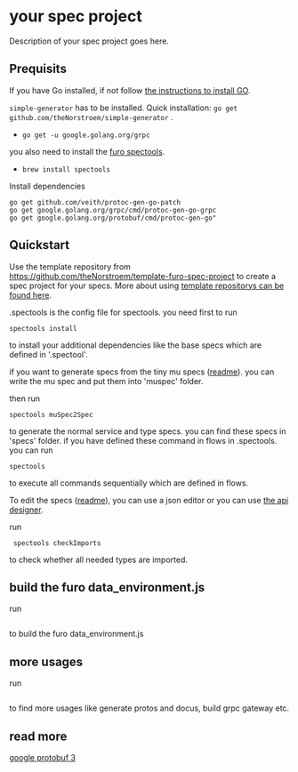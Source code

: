 # your spec project

Description of your spec project goes here.
## Prequisits
If you have Go installed, if not follow [the instructions to install GO](https://golang.org/doc/install).

`simple-generator` has to be installed. Quick installation: `go get github.com/theNorstroem/simple-generator` .

- `go get -u google.golang.org/grpc`  

you also need to install the [furo spectools](https://github.com/theNorstroem/spectools). 

- `brew install spectools`  

Install dependencies

	go get github.com/veith/protoc-gen-go-patch
	go get google.golang.org/grpc/cmd/protoc-gen-go-grpc
	go get google.golang.org/protobuf/cmd/protoc-gen-go"
	
## Quickstart
Use the template repository from https://github.com/theNorstroem/template-furo-spec-project to create a spec project for your specs.
More about using [template repositorys can be found here](https://help.github.com/en/github/creating-cloning-and-archiving-repositories/creating-a-repository-from-a-template).

.spectools is the config file for spectools. you need first to run
 ```
spectools install
 ```

to install your additional dependencies like the base specs which are defined in '.spectool'.

if you want to generate specs from the tiny mu specs ([readme](muspec/readme.md)). you can write the mu spec and put them into 'muspec' folder. 

then run
 ```
spectools muSpec2Spec
 ```
to generate the normal service and type specs. you can find these specs in 'specs' folder. 
if you have defined these command in flows in .spectools. you can run
 ```
spectools 
 ```
to execute all commands sequentially which are defined in flows. 

To edit the specs ([readme](specs/readme.md)), you can use a json editor or you can use [the api designer](http://api.designer.furo.pro/). 

run 
```
 spectools checkImports 
```
to check whether all needed types are imported. 

## build the furo data_environment.js

 run 
```spectools genEsModule
```
to build the furo data_environment.js

## more usages

 run 
```spectools -h
```
to find more usages like generate protos and docus, build grpc gateway etc. 

## read more
[google protobuf 3](https://developers.google.com/protocol-buffers/docs/proto3)
